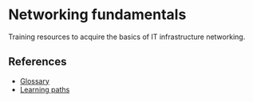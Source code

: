 # Networking fundamentals

Training resources to acquire the basics of IT infrastructure networking.

## References

* [Glossary](./docs/glossary.md)
* [Learning paths](./docs/learning-paths.md)

